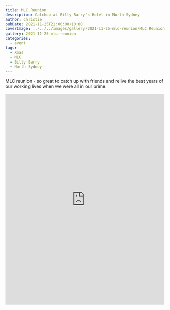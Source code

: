 ```yaml
---
title: MLC Reunion
description: Catchup at Billy Barry's Hotel in North Sydney
author: christie
pubDate: 2021-11-25T21:00:00+10:00
coverImage: ../../../images/gallery/2021-11-25-mlc-reunion/MLC Reunion.jpeg
gallery: 2021-11-25-mlc-reunion
categories:
  - event
tags:
  - Xmas
  - MLC
  - Billy Barry
  - North Sydney
---
```


MLC reunion - so great to catch up with friends and relive the best years of our working lives when we were all in our prime.

<iframe src="https://www.facebook.com/plugins/post.php?href=https%3A%2F%2Fwww.facebook.com%2Fchris1.tham%2Fposts%2Fpfbid0eRG8wdFkew9fWd4Z4y1aUSf558Cgf2jYfWHeHYpG7gY5cWoczvqKFRUGZkPMPozdl&show_text=true&width=500" width="500" height="665" style="border:none;overflow:hidden" scrolling="no" frameborder="0" allowfullscreen="true" allow="autoplay; clipboard-write; encrypted-media; picture-in-picture; web-share"></iframe>
